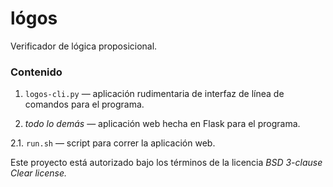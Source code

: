 # lógos

Verificador de lógica proposicional.

### Contenido

1. `logos-cli.py` — aplicación rudimentaria de interfaz de línea de comandos
para el programa.

2. _todo lo demás_ — aplicación web hecha en Flask para el programa.

2.1. `run.sh` — script para correr la aplicación web.

Este proyecto está autorizado bajo los términos de la licencia _BSD 3-clause
Clear license._
